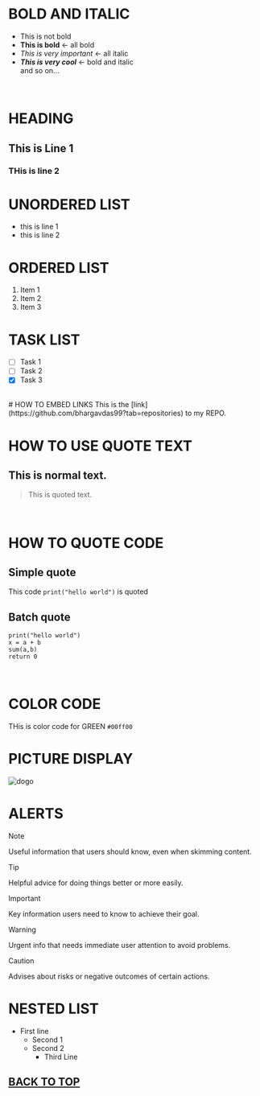 <a name = "myTop"> </a>
# BOLD AND ITALIC
- This is not bold
- **This is bold** <- all bold
- *This is very important* <- all italic
- ***This is very cool*** <- bold and italic<br>
and so on...
<br>

# HEADING 
## This is Line 1
### THis is line 2


# UNORDERED LIST
- this is line 1
- this is line 2
  
# ORDERED LIST
1. Item 1
2. Item 2
3. Item 3


# TASK LIST
- [ ] Task 1
- [ ] Task 2
- [x] Task 3

<br>
# HOW TO EMBED LINKS
This is the [link](https://github.com/bhargavdas99?tab=repositories) to my REPO.


# HOW TO USE QUOTE TEXT
 ## This is normal text.
 > This is quoted text.
<br>

# HOW TO QUOTE CODE
## Simple quote
  This code `print("hello world")` is quoted
## Batch quote
  ```
  print("hello world")
  x = a + b
  sum(a,b)
  return 0
  ```
<br>


# COLOR CODE
THis is color code for GREEN `#00ff00`
<br>

# PICTURE DISPLAY
<picture>
<img src="https://www.pawlovetreats.com/cdn/shop/articles/pembroke-welsh-corgi-puppy_600x.jpg?v=1628638716" alt="dogo" />
</picture>
<br>

# ALERTS
> [!NOTE]
> Useful information that users should know, even when skimming content.

> [!TIP]
> Helpful advice for doing things better or more easily.

> [!IMPORTANT]
> Key information users need to know to achieve their goal.

> [!WARNING]
> Urgent info that needs immediate user attention to avoid problems.

> [!CAUTION]
> Advises about risks or negative outcomes of certain actions.

# NESTED LIST
- First line
  - Second 1
  - Second 2 
    - Third Line

## [BACK TO TOP](#myTop)







